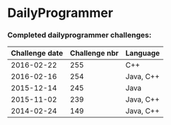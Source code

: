 # DailyProgrammer

### Completed dailyprogrammer challenges:

| Challenge date  | Challenge nbr   | Language |
| --------------- | --------------- | -------- |
| 2016-02-22 | 255 | C++ |
| 2016-02-16      | 254             | Java, C++     |
| 2015-12-14      | 245             | Java     |
| 2015-11-02      | 239				| Java, C++	   |
| 2014-02-24 | 149 | Java, C++ |
